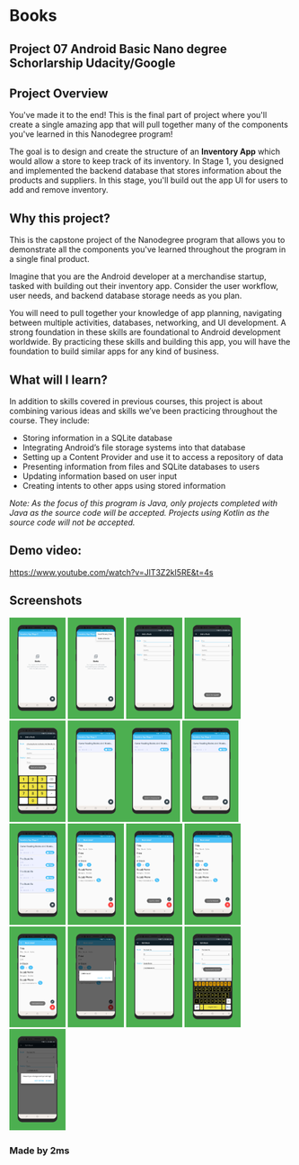 # Books
## Project 07 Android Basic Nano degree Schorlarship Udacity/Google

## Project Overview
You've made it to the end! This is the final part of project where you'll create a single amazing app that will pull together many of the components you've learned in this Nanodegree program!

The goal is to design and create the structure of an **Inventory App** 
which would allow a store to keep track of its inventory. In Stage 1, 
you designed and implemented the backend database that stores information
about the products and suppliers. In this stage, 
you'll build out the app UI for users to add and remove inventory.

## Why this project?
This is the capstone project of the Nanodegree program 
that allows you to demonstrate all the components you've 
learned throughout the program in a single final product.

Imagine that you are the Android developer at a merchandise startup, 
tasked with building out their inventory app. Consider the user workflow, 
user needs, and backend database storage needs as you plan.

You will need to pull together your knowledge of app planning,
navigating between multiple activities, databases, networking,
and UI development. A strong foundation in these skills are foundational to Android development worldwide. By practicing these skills and building this app, you will have the foundation to build similar apps for any kind of business.

## What will I Iearn?
In addition to skills covered in previous courses, 
this project is about combining various ideas and 
skills we’ve been practicing throughout the course. They include:

* Storing information in a SQLite database
* Integrating Android’s file storage systems into that database
* Setting up a Content Provider and use it to access a repository of data
* Presenting information from files and SQLite databases to users
* Updating information based on user input
* Creating intents to other apps using stored information

_Note: As the focus of this program is Java, only projects 
completed with Java as the source code will be accepted. 
Projects using Kotlin as the source code will not be accepted._

## Demo video:

https://www.youtube.com/watch?v=JlT3Z2kI5RE&t=4s

## Screenshots

 
<img src="images_ia/screener_1530085045582.png" width="100"> 
<img src="images_ia/screener_1530085086286.png" width="100"> 
<img src="images_ia/screener_1530085118895.png" width="100"> 
<img src="images_ia/screener_1530085147843.png" width="100"> 
<img src="images_ia/screener_1530085180407.png" width="100">
<img src="images_ia/screener_1530085211440.png" width="100"><img src="images_ia/screener_1530085252670.png" width="100">  <img src="images_ia/screener_1530085278477.png" width="100">  <img src="images_ia/screener_1530085308113.png" width="100">  <img src="images_ia/screener_1530085333366.png" width="100">  <img src="images_ia/screener_1530085355113.png" width="100"> <img src="images_ia/screener_1530085377970.png" width="100">  <img src="images_ia/screener_1530085404561.png" width="100"> <img src="images_ia/screener_1530085428167.png" width="100">  <img src="images_ia/screener_1530085452086.png" width="100">  <img src="images_ia/screener_1530085502837.png" width="100">  <img src="images_ia/screener_1530085528466.png" width="100">

### Made by 2ms
